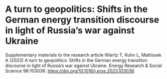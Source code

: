 # A turn to geopolitics: Shifts in the German energy transition discourse in light of Russia’s war against Ukraine
Supplementary materials to the research article Wiertz T, Kuhn L, Mattissek A (2023) A turn to geopolitics: Shifts in the German energy transition discourse in light of Russia’s war against Ukraine. Energy Research & Social Science 98:103036. https://doi.org/10.1016/j.erss.2023.103036


